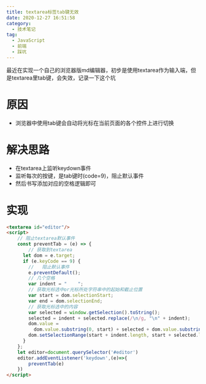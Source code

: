 ```yaml
---
title: textarea标签tab键无效
date: 2020-12-27 16:51:58
category:
  - 技术笔记
tag:
  - JavaScript
  - 前端
  - 踩坑
---
```



最近在实现一个自己的浏览器版md编辑器，初步是使用textarea作为输入端，但是textarea里tab键，会失效，记录一下这个坑
<!-- more -->

# 原因
- 浏览器中使用tab键会自动将光标在当前页面的各个控件上进行切换

# 解决思路
- 在textarea上监听keydown事件
- 监听每次的按键，是tab键时(code=9)，阻止默认事件
- 然后书写添加对应的空格逻辑即可

# 实现
```html
<textarea id="editor"/>
<script>
    // 阻止textarea默认事件
    const preventTab = (e) => {
        // 获取到textarea
      let dom = e.target;
      if (e.keyCode == 9) {
        //   阻止默认事件
        e.preventDefault();
        // 几个空格
        var indent = "    ";
        // 获取光标选中or光标所处字符串中的起始和截止位置
        var start = dom.selectionStart;
        var end = dom.selectionEnd;
        // 获取光标选中的内容
        var selected = window.getSelection().toString();
        selected = indent + selected.replace(/\n/g, "\n" + indent);
        dom.value =
          dom.value.substring(0, start) + selected + dom.value.substring(end);
        dom.setSelectionRange(start + indent.length, start + selected.length);
      }
    };
    let editor=document.querySelector('#editor')
    editor.addEventListener('keydown',(e)=>{
        preventTab(e)
    })
</script>
```